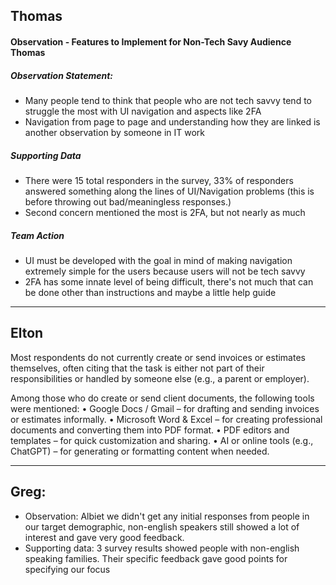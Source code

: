 ## Thomas 

#### Observation - Features to Implement for Non-Tech Savy Audience Thomas 
##### Observation Statement:
- Many people tend to think that people who are not tech savvy tend to struggle the most with UI navigation and aspects like 2FA
- Navigation from page to page and understanding how they are linked is another observation by someone in IT work 
##### Supporting Data 
- There were 15 total responders in the survey, 33% of responders answered something along the lines of UI/Navigation problems (this is before throwing out bad/meaningless responses.)
- Second concern mentioned the most is 2FA, but not nearly as much 
##### Team Action 
- UI must be developed with the goal in mind of making navigation extremely simple for the users because users will not be tech savvy
- 2FA has some innate level of being difficult, there's not much that can be done other than instructions and maybe a little help guide 

---

## Elton 
Most respondents do not currently create or send invoices or estimates themselves, often citing that the task is either not part of their responsibilities or handled by someone else (e.g., a parent or employer).

Among those who do create or send client documents, the following tools were mentioned:
•	Google Docs / Gmail – for drafting and sending invoices or estimates informally.
•	Microsoft Word & Excel – for creating professional documents and converting them into PDF format.
•	PDF editors and templates – for quick customization and sharing.
•	AI or online tools (e.g., ChatGPT) – for generating or formatting content when needed.

---
	
## Greg:
- Observation: Albiet we didn't get any initial responses from people in our target demographic, non-english speakers still showed a lot of interest and gave very good feedback.
- Supporting data: 3 survey results showed people with non-english speaking families. Their specific feedback gave good points for specifying our focus
